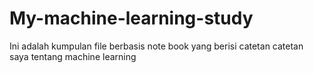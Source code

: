 # My-machine-learning-study

Ini adalah kumpulan file berbasis note book yang berisi catetan catetan saya tentang machine learning
